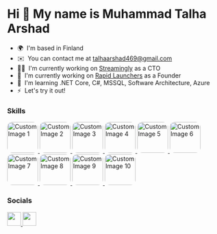 Hi 🚴 My name is Muhammad Talha Arshad
======================================

* 🌍  I'm based in Finland
* ✉️  You can contact me at [talhaarshad469@gmail.com](mailto:talhaarshad469@gmail.com)
* 👨‍💻  I'm currently working on [Streamingly](http://streamingly.net/) as a CTO
* 🚀  I'm currently working on [Rapid Launchers](http://rapidlaunchers.com/) as a Founder
* 🧠  I'm learning .NET Core, C#, MSSQL, Software Architecture, Azure
* ⚡  Let's try it out!

### Skills
<p align="left">
<a href="https://github.com/your-repository" target="_blank" rel="noreferrer">
  <img src="custom_image_url1" alt="Custom Image 1" style="width: 72px; height: 72px; border-radius: 12px; object-fit: cover;" />
</a>
<a href="https://github.com/your-repository" target="_blank" rel="noreferrer">
  <img src="custom_image_url2" alt="Custom Image 2" style="width: 72px; height: 72px; border-radius: 12px; object-fit: cover;" />
</a>
<a href="https://github.com/your-repository" target="_blank" rel="noreferrer">
  <img src="custom_image_url3" alt="Custom Image 3" style="width: 72px; height: 72px; border-radius: 12px; object-fit: cover;" />
</a>
<a href="https://github.com/your-repository" target="_blank" rel="noreferrer">
  <img src="custom_image_url4" alt="Custom Image 4" style="width: 72px; height: 72px; border-radius: 12px; object-fit: cover;" />
</a>
<a href="https://github.com/your-repository" target="_blank" rel="noreferrer">
  <img src="custom_image_url5" alt="Custom Image 5" style="width: 72px; height: 72px; border-radius: 12px; object-fit: cover;" />
</a>
<a href="https://github.com/your-repository" target="_blank" rel="noreferrer">
  <img src="custom_image_url6" alt="Custom Image 6" style="width: 72px; height: 72px; border-radius: 12px; object-fit: cover;" />
</a>
<a href="https://github.com/your-repository" target="_blank" rel="noreferrer">
  <img src="custom_image_url7" alt="Custom Image 7" style="width: 72px; height: 72px; border-radius: 12px; object-fit: cover;" />
</a>
<a href="https://github.com/your-repository" target="_blank" rel="noreferrer">
  <img src="custom_image_url8" alt="Custom Image 8" style="width: 72px; height: 72px; border-radius: 12px; object-fit: cover;" />
</a>
<a href="https://github.com/your-repository" target="_blank" rel="noreferrer">
  <img src="custom_image_url9" alt="Custom Image 9" style="width: 72px; height: 72px; border-radius: 12px; object-fit: cover;" />
</a>
<a href="https://github.com/your-repository" target="_blank" rel="noreferrer">
  <img src="custom_image_url10" alt="Custom Image 10" style="width: 72px; height: 72px; border-radius: 12px; object-fit: cover;" />
</a>
</p>



### Socials

<p align="left"> <a href="https://www.linkedin.com/in/muhammad-talha-arshad-973b7a165/" target="_blank" rel="noreferrer"> <picture> <source media="(prefers-color-scheme: dark)" srcset="https://raw.githubusercontent.com/danielcranney/readme-generator/main/public/icons/socials/linkedin-dark.svg" /> <source media="(prefers-color-scheme: light)" srcset="https://raw.githubusercontent.com/danielcranney/readme-generator/main/public/icons/socials/linkedin.svg" /> <img src="https://raw.githubusercontent.com/danielcranney/readme-generator/main/public/icons/socials/linkedin.svg" width="32" height="32" /> </picture> </a> <a href="http://www.medium.com/@talhaarshad469" target="_blank" rel="noreferrer"> <picture> <source media="(prefers-color-scheme: dark)" srcset="https://raw.githubusercontent.com/danielcranney/readme-generator/main/public/icons/socials/medium-dark.svg" /> <source media="(prefers-color-scheme: light)" srcset="https://raw.githubusercontent.com/danielcranney/readme-generator/main/public/icons/socials/medium.svg" /> <img src="https://raw.githubusercontent.com/danielcranney/readme-generator/main/public/icons/socials/medium.svg" width="32" height="32" /> </picture> </a></p>
